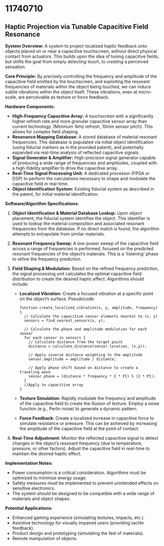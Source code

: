 # 11740710

## Haptic Projection via Tunable Capacitive Field Resonance

**System Overview:** A system to project localized haptic feedback onto objects placed on or near a capacitive touchscreen, *without* direct physical contact from actuators. This builds upon the idea of tuning capacitive fields, but shifts the goal from simply *detecting* touch, to *creating* a perceived sensation.

**Core Principle:**  By precisely controlling the frequency and amplitude of the capacitive field emitted by the touchscreen, and exploiting the resonant frequencies of materials within the object being touched, we can induce subtle vibrations within the object itself. These vibrations, even at micro-scale, are perceivable as texture or force feedback.

**Hardware Components:**

*   **High-Frequency Capacitive Array:**  A touchscreen with a significantly higher refresh rate and more granular capacitive sensor array than current technology.  (Minimum 1kHz refresh, 10mm sensor pitch). This allows for complex field shaping.
*   **Resonance Mapping Database:**  A stored database of material resonant frequencies. This database is populated via initial object identification (using fiducial markers as in the provided patent), and potentially expanded via real-time analysis of reflected capacitive signals.
*   **Signal Generator & Amplifier:**  High-precision signal generator capable of producing a wide range of frequencies and amplitudes, coupled with a high-fidelity amplifier to drive the capacitive array.
*   **Real-Time Signal Processing Unit:** A dedicated processor (FPGA or DSP) to perform the calculations necessary to shape and modulate the capacitive field in real-time.
*   **Object Identification System:** Existing fiducial system as described in the patent, for initial material identification.

**Software/Algorithm Specifications:**

1.  **Object Identification & Material Database Lookup:** Upon object placement, the fiducial system identifies the object. This identifier is used to lookup the material composition and associated resonant frequencies from the database.  If no direct match is found, the algorithm attempts to extrapolate from similar materials.
2.  **Resonant Frequency Sweep:**  A low-power sweep of the capacitive field across a range of frequencies is performed, focused on the predicted resonant frequencies of the object’s materials. This is a 'listening' phase to refine the frequency prediction.
3.  **Field Shaping & Modulation:** Based on the refined frequency prediction, the signal processing unit calculates the optimal capacitive field distribution to create the desired haptic effect. Algorithms should include:
    *   **Localized Vibration:** Create a focused vibration at a specific point on the object’s surface. Pseudocode:
        ```
        function create_localized_vibration(x, y, amplitude, frequency) {
          // Calculate the capacitive sensor elements nearest to (x, y)
          sensors = find_nearest_sensors(x, y);

          // Calculate the phase and amplitude modulation for each sensor
          for each sensor in sensors {
            // Calculate distance from the target point
            distance = calculate_distance(sensor.location, (x,y));

            // Apply inverse distance weighting to the amplitude
            sensor.amplitude = amplitude / distance;

            // Apply phase shift based on distance to create a traveling wave
            sensor.phase = (distance * frequency * 2 * PI) % (2 * PI);
          }
          //Apply to capacitive array
        }
        ```

    *   **Texture Simulation:** Rapidly modulate the frequency and amplitude of the capacitive field to create the illusion of texture.  Employ a noise function (e.g., Perlin noise) to generate a dynamic pattern.
    *   **Force Feedback:** Create a localized increase in capacitive force to simulate resistance or pressure. This can be achieved by increasing the amplitude of the capacitive field at the point of contact.

4.  **Real-Time Adjustment:**  Monitor the reflected capacitive signal to detect changes in the object’s resonant frequency (due to temperature, pressure, or other factors). Adjust the capacitive field in real-time to maintain the desired haptic effect.

**Implementation Notes:**

*   Power consumption is a critical consideration. Algorithms must be optimized to minimize energy usage.
*   Safety measures must be implemented to prevent unintended effects on sensitive electronics.
*   The system should be designed to be compatible with a wide range of materials and object shapes.

**Potential Applications:**

*   Enhanced gaming experience (simulating textures, impacts, etc.).
*   Assistive technology for visually impaired users (providing tactile feedback).
*   Product design and prototyping (simulating the feel of materials).
*   Remote manipulation of objects.